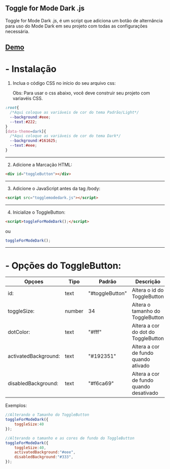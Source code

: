 ## Toggle for Mode Dark .js

 Toggle for Mode Dark .js, é um script que adiciona um botão de alternância para uso do Mode Dark em seu projeto com todas as configurações necessária.

<a href="https://andremalveira.github.io/toggleForModeDark/" target="_blank"> Demo</a>
------------

# - Instalação

1. Inclua o código CSS no início do seu arquivo css:

   Obs: Para usar o css abaixo, você deve construir seu projeto com variavéis CSS.

```css
:root{
  /*Aqui coloque as variáveis de cor do tema Padrão/Light*/
  --background:#eee;
  --text:#222;
}
[data-theme=dark]{
  /*Aqui coloque as variáveis de cor do tema Dark*/
  --background:#161625;
  --text:#eee;
}
```
------------
2. Adicione a Marcação HTML:

```html
<div id="toggleButton"></div>
```
------------
 3. Adicione o JavaScript antes da tag  /body:

```html
<script src="togglemodedark.js"></script>     
```
------------

4. Inicialize o ToggleButton:


```html
<script>toggleForModeDark();</script>
```

ou

```javascript
toggleForModeDark();
```

------------

# - Opções do ToggleButton:

|  Opçoes | Tipo  | Padrão  | Descrição  |
| ------------ | ------------ | ------------ | ------------ |
|  id: | text  | "#toggleButton"  | Altera o id do ToggleButton  |
|  toggleSize: | number  | 34  | Altera o tamanho do ToggleButton  |
| dotColor:  |  text | "#fff"  | Altera a cor do dot do ToggleButton  |
| activatedBackground:  |  text | "#192351"  | Altera a cor de fundo quando ativado  |
|  disabledBackground: | text  | "#f6ca69"  |  Altera a cor de fundo quando desativado |


Exemplos:

```javascript
//Alterando o Tamanho do ToggleButton
toggleForModeDark({
	toggleSize:40
});

//Alterando o tamanho e as cores de fundo do ToggleButton
toggleForModeDark({
	toggleSize:40,
	activatedBackground:"#eee",
	disabledBackground:"#333",
});
```
